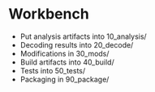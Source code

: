 # Workbench
- Put analysis artifacts into 10_analysis/
- Decoding results into 20_decode/
- Modifications in 30_mods/
- Build artifacts into 40_build/
- Tests into 50_tests/
- Packaging in 90_package/
